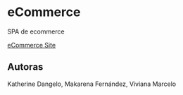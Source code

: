# eCommerce
SPA de ecommerce


[eCommerce Site](https://kdangelo.github.io/ecommerce)
## Autoras
Katherine Dangelo, Makarena Fernández, Viviana Marcelo
